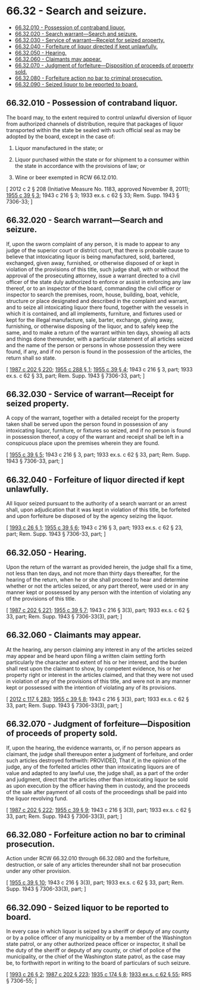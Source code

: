 # 66.32 - Search and seizure.
* [66.32.010 - Possession of contraband liquor.](#6632010---possession-of-contraband-liquor)
* [66.32.020 - Search warrant—Search and seizure.](#6632020---search-warrantsearch-and-seizure)
* [66.32.030 - Service of warrant—Receipt for seized property.](#6632030---service-of-warrantreceipt-for-seized-property)
* [66.32.040 - Forfeiture of liquor directed if kept unlawfully.](#6632040---forfeiture-of-liquor-directed-if-kept-unlawfully)
* [66.32.050 - Hearing.](#6632050---hearing)
* [66.32.060 - Claimants may appear.](#6632060---claimants-may-appear)
* [66.32.070 - Judgment of forfeiture—Disposition of proceeds of property sold.](#6632070---judgment-of-forfeituredisposition-of-proceeds-of-property-sold)
* [66.32.080 - Forfeiture action no bar to criminal prosecution.](#6632080---forfeiture-action-no-bar-to-criminal-prosecution)
* [66.32.090 - Seized liquor to be reported to board.](#6632090---seized-liquor-to-be-reported-to-board)
## 66.32.010 - Possession of contraband liquor.
The board may, to the extent required to control unlawful diversion of liquor from authorized channels of distribution, require that packages of liquor transported within the state be sealed with such official seal as may be adopted by the board, except in the case of:

1. Liquor manufactured in the state; or

2. Liquor purchased within the state or for shipment to a consumer within the state in accordance with the provisions of law; or

3. Wine or beer exempted in RCW 66.12.010.

\[ 2012 c 2 § 208 (Initiative Measure No. 1183, approved November 8, 2011); [1955 c 39 § 3](https://leg.wa.gov/CodeReviser/documents/sessionlaw/1955c39.pdf?cite=1955%20c%2039%20§%203); 1943 c 216 § 3; 1933 ex.s. c 62 § 33; Rem. Supp. 1943 § 7306-33; \]

## 66.32.020 - Search warrant—Search and seizure.
If, upon the sworn complaint of any person, it is made to appear to any judge of the superior court or district court, that there is probable cause to believe that intoxicating liquor is being manufactured, sold, bartered, exchanged, given away, furnished, or otherwise disposed of or kept in violation of the provisions of this title, such judge shall, with or without the approval of the prosecuting attorney, issue a warrant directed to a civil officer of the state duly authorized to enforce or assist in enforcing any law thereof, or to an inspector of the board, commanding the civil officer or inspector to search the premises, room, house, building, boat, vehicle, structure or place designated and described in the complaint and warrant, and to seize all intoxicating liquor there found, together with the vessels in which it is contained, and all implements, furniture, and fixtures used or kept for the illegal manufacture, sale, barter, exchange, giving away, furnishing, or otherwise disposing of the liquor, and to safely keep the same, and to make a return of the warrant within ten days, showing all acts and things done thereunder, with a particular statement of all articles seized and the name of the person or persons in whose possession they were found, if any, and if no person is found in the possession of the articles, the return shall so state.

\[ [1987 c 202 § 220](https://leg.wa.gov/CodeReviser/documents/sessionlaw/1987c202.pdf?cite=1987%20c%20202%20§%20220); [1955 c 288 § 1](https://leg.wa.gov/CodeReviser/documents/sessionlaw/1955c288.pdf?cite=1955%20c%20288%20§%201); [1955 c 39 § 4](https://leg.wa.gov/CodeReviser/documents/sessionlaw/1955c39.pdf?cite=1955%20c%2039%20§%204); 1943 c 216 § 3, part; 1933 ex.s. c 62 § 33, part; Rem. Supp. 1943 § 7306-33, part; \]

## 66.32.030 - Service of warrant—Receipt for seized property.
A copy of the warrant, together with a detailed receipt for the property taken shall be served upon the person found in possession of any intoxicating liquor, furniture, or fixtures so seized, and if no person is found in possession thereof, a copy of the warrant and receipt shall be left in a conspicuous place upon the premises wherein they are found.

\[ [1955 c 39 § 5](https://leg.wa.gov/CodeReviser/documents/sessionlaw/1955c39.pdf?cite=1955%20c%2039%20§%205); 1943 c 216 § 3, part; 1933 ex.s. c 62 § 33, part; Rem. Supp. 1943 § 7306-33, part; \]

## 66.32.040 - Forfeiture of liquor directed if kept unlawfully.
All liquor seized pursuant to the authority of a search warrant or an arrest shall, upon adjudication that it was kept in violation of this title, be forfeited and upon forfeiture be disposed of by the agency seizing the liquor.

\[ [1993 c 26 § 1](https://lawfilesext.leg.wa.gov/biennium/1993-94/Pdf/Bills/Session%20Laws/House/1217.SL.pdf?cite=1993%20c%2026%20§%201); [1955 c 39 § 6](https://leg.wa.gov/CodeReviser/documents/sessionlaw/1955c39.pdf?cite=1955%20c%2039%20§%206); 1943 c 216 § 3, part; 1933 ex.s. c 62 § 23, part; Rem. Supp. 1943 § 7306-33, part; \]

## 66.32.050 - Hearing.
Upon the return of the warrant as provided herein, the judge shall fix a time, not less than ten days, and not more than thirty days thereafter, for the hearing of the return, when he or she shall proceed to hear and determine whether or not the articles seized, or any part thereof, were used or in any manner kept or possessed by any person with the intention of violating any of the provisions of this title.

\[ [1987 c 202 § 221](https://leg.wa.gov/CodeReviser/documents/sessionlaw/1987c202.pdf?cite=1987%20c%20202%20§%20221); [1955 c 39 § 7](https://leg.wa.gov/CodeReviser/documents/sessionlaw/1955c39.pdf?cite=1955%20c%2039%20§%207); 1943 c 216 § 3(3), part; 1933 ex.s. c 62 § 33, part; Rem. Supp. 1943 § 7306-33(3), part; \]

## 66.32.060 - Claimants may appear.
At the hearing, any person claiming any interest in any of the articles seized may appear and be heard upon filing a written claim setting forth particularly the character and extent of his or her interest, and the burden shall rest upon the claimant to show, by competent evidence, his or her property right or interest in the articles claimed, and that they were not used in violation of any of the provisions of this title, and were not in any manner kept or possessed with the intention of violating any of its provisions.

\[ [2012 c 117 § 283](https://lawfilesext.leg.wa.gov/biennium/2011-12/Pdf/Bills/Session%20Laws/Senate/6095.SL.pdf?cite=2012%20c%20117%20§%20283); [1955 c 39 § 8](https://leg.wa.gov/CodeReviser/documents/sessionlaw/1955c39.pdf?cite=1955%20c%2039%20§%208); 1943 c 216 § 3(3), part; 1933 ex.s. c 62 § 33, part; Rem. Supp. 1943 § 7306-33(3), part; \]

## 66.32.070 - Judgment of forfeiture—Disposition of proceeds of property sold.
If, upon the hearing, the evidence warrants, or, if no person appears as claimant, the judge shall thereupon enter a judgment of forfeiture, and order such articles destroyed forthwith: PROVIDED, That if, in the opinion of the judge, any of the forfeited articles other than intoxicating liquors are of value and adapted to any lawful use, the judge shall, as a part of the order and judgment, direct that the articles other than intoxicating liquor be sold as upon execution by the officer having them in custody, and the proceeds of the sale after payment of all costs of the proceedings shall be paid into the liquor revolving fund.

\[ [1987 c 202 § 222](https://leg.wa.gov/CodeReviser/documents/sessionlaw/1987c202.pdf?cite=1987%20c%20202%20§%20222); [1955 c 39 § 9](https://leg.wa.gov/CodeReviser/documents/sessionlaw/1955c39.pdf?cite=1955%20c%2039%20§%209); 1943 c 216 § 3(3), part; 1933 ex.s. c 62 § 33, part; Rem. Supp. 1943 § 7306-33(3), part; \]

## 66.32.080 - Forfeiture action no bar to criminal prosecution.
Action under RCW 66.32.010 through 66.32.080 and the forfeiture, destruction, or sale of any articles thereunder shall not bar prosecution under any other provision.

\[ [1955 c 39 § 10](https://leg.wa.gov/CodeReviser/documents/sessionlaw/1955c39.pdf?cite=1955%20c%2039%20§%2010); 1943 c 216 § 3(3), part; 1933 ex.s. c 62 § 33, part; Rem. Supp. 1943 § 7306-33(3), part; \]

## 66.32.090 - Seized liquor to be reported to board.
In every case in which liquor is seized by a sheriff or deputy of any county or by a police officer of any municipality or by a member of the Washington state patrol, or any other authorized peace officer or inspector, it shall be the duty of the sheriff or deputy of any county, or chief of police of the municipality, or the chief of the Washington state patrol, as the case may be, to forthwith report in writing to the board of particulars of such seizure.

\[ [1993 c 26 § 2](https://lawfilesext.leg.wa.gov/biennium/1993-94/Pdf/Bills/Session%20Laws/House/1217.SL.pdf?cite=1993%20c%2026%20§%202); [1987 c 202 § 223](https://leg.wa.gov/CodeReviser/documents/sessionlaw/1987c202.pdf?cite=1987%20c%20202%20§%20223); [1935 c 174 § 8](https://leg.wa.gov/CodeReviser/documents/sessionlaw/1935c174.pdf?cite=1935%20c%20174%20§%208); [1933 ex.s. c 62 § 55](https://leg.wa.gov/CodeReviser/documents/sessionlaw/1933ex1c62.pdf?cite=1933%20ex.s.%20c%2062%20§%2055); RRS § 7306-55; \]

